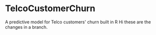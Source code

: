 # TelcoCustomerChurn
A predictive model for Telco customers' churn built in R
Hi these are the changes in a branch.
